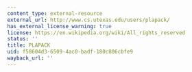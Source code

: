 ```yaml
---
content_type: external-resource
external_url: http://www.cs.utexas.edu/users/plapack/
has_external_license_warning: true
license: https://en.wikipedia.org/wiki/All_rights_reserved
status: ''
title: PLAPACK
uid: f58604d3-6509-4ac0-badf-180c806cbfe9
wayback_url: ''
---
```

